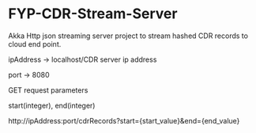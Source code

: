 # FYP-CDR-Stream-Server

Akka Http json streaming server project to stream hashed CDR records to cloud end point.

ipAddress -> localhost/CDR server ip address

port -> 8080

GET request parameters 

start(integer), end(integer)

http://ipAddress:port/cdrRecords?start={start_value}&end={end_value}



